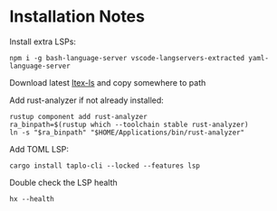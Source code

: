 # Installation Notes

Install extra LSPs:
```
npm i -g bash-language-server vscode-langservers-extracted yaml-language-server

```

Download latest [ltex-ls](https://github.com/valentjn/ltex-ls/releases/) and copy somewhere to path

Add rust-analyzer if not already installed:
```
rustup component add rust-analyzer
ra_binpath=$(rustup which --toolchain stable rust-analyzer)
ln -s "$ra_binpath" "$HOME/Applications/bin/rust-analyzer"
```

Add TOML LSP:
```
cargo install taplo-cli --locked --features lsp
```

Double check the LSP health
```
hx --health
```